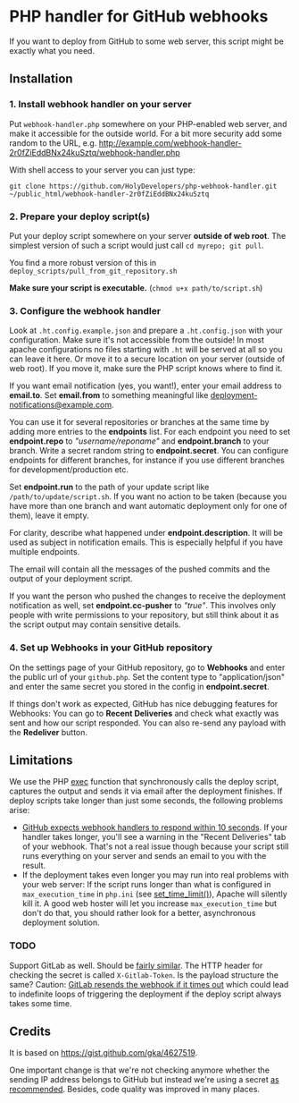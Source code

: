 # PHP handler for GitHub webhooks

If you want to deploy from GitHub to some web server, this script might be
exactly what you need.

## Installation

### 1. Install webhook handler on your server

Put ``webhook-handler.php`` somewhere on your PHP-enabled web server, and make it
accessible for the outside world. For a bit more security add some random to the URL, e.g.
http://example.com/webhook-handler-2r0fZiEddBNx24kuSztq/webhook-handler.php

With shell access to your server you can just type:

``git clone https://github.com/HolyDevelopers/php-webhook-handler.git ~/public_html/webhook-handler-2r0fZiEddBNx24kuSztq``

### 2. Prepare your deploy script(s)
Put your deploy script somewhere on your server **outside of web root**. The simplest version
of such a script would just call ``cd myrepo; git pull``.

You find a more robust version of this in ``deploy_scripts/pull_from_git_repository.sh``

**Make sure your script is executable.** (``chmod u+x path/to/script.sh``)

### 3. Configure the webhook handler
Look at ``.ht.config.example.json`` and prepare a ``.ht.config.json`` with your configuration.
Make sure it's not accessible from the outside! In most apache configurations no files starting
with ``.ht`` will be served at all so you can leave it here. Or move it to a secure location
on your server (outside of web root). If you move it, make sure the PHP script knows where to find it.

If you want email notification (yes, you want!), enter your email
address to **email.to**. Set **email.from** to something meaningful
like deployment-notifications@example.com.

You can use it for several repositories or branches at the
same time by adding more entries to the **endpoints** list. For each endpoint
you need to set **endpoint.repo** to *"username/reponame"* and **endpoint.branch**
to your branch. Write a secret random string to **endpoint.secret**.
You can configure endpoints for different branches, for instance if you
use different branches for development/production etc.

Set **endpoint.run** to the path of your update script like ``/path/to/update/script.sh``.
If you want no action to be taken (because you have more than one branch and want automatic
deployment only for one of them), leave it empty.

For clarity, describe what happened under **endpoint.description**.
It will be used as subject in notification emails. This is especially
helpful if you have multiple endpoints.

The email will contain all the messages of the pushed commits and the output of your deployment script.

If you want the person who pushed the changes to receive the deployment notification as well,
set **endpoint.cc-pusher** to *"true"*. This involves only people with write permissions to your repository,
but still think about it as the script output may contain sensitive details.

### 4. Set up Webhooks in your GitHub repository
On the settings page of your GitHub repository, go to **Webhooks** and
enter the public url of your ``github.php``. Set the content type to "application/json" and enter
the same secret you stored in the config in **endpoint.secret**.

If things don't work as expected, GitHub has nice debugging features for Webhooks:
You can go to **Recent Deliveries** and check what exactly was sent and how our script responded.
You can also re-send any payload with the **Redeliver** button.

## Limitations
We use the PHP [exec](https://www.php.net/manual/en/function.exec.php) function that synchronously calls the deploy script,
captures the output and sends it via email after the deployment finishes.
If deploy scripts take longer than just some seconds, the following problems arise:
- [GitHub expects webhook handlers to respond within 10 seconds](https://docs.github.com/en/rest/guides/best-practices-for-integrators#favor-asynchronous-work-over-synchronous). If your handler takes longer, you'll see a warning
  in the "Recent Deliveries" tab of your webhook. That's not a real issue though because your script still runs
  everything on your server and sends an email to you with the result.
- If the deployment takes even longer you may run into real problems with your web server: If the script runs longer
  than what is configured in ``max_execution_time`` in ``php.ini`` (see [set_time_limit()](https://www.php.net/manual/de/function.set-time-limit.php)), Apache will silently kill it. A good web hoster will let you increase ``max_execution_time``
  but don't do that, you should rather look for a better, asynchronous deployment solution.

### TODO
Support GitLab as well. Should be [fairly similar](https://docs.gitlab.com/ee/user/project/integrations/webhooks.html).
The HTTP header for checking the secret is called ``X-Gitlab-Token``. Is the payload structure the same?
Caution: [GitLab resends the webhook if it times out](https://docs.gitlab.com/ee/user/project/integrations/webhooks.html#http-responses-for-your-endpoint) which could lead to indefinite loops of triggering the deployment if the deploy script always takes some time.

## Credits
It is based on https://gist.github.com/gka/4627519.

One important change is that we're not checking anymore whether the sending IP address belongs to GitHub
but instead we're using a secret
[as recommended](https://docs.github.com/en/developers/webhooks-and-events/webhooks/securing-your-webhooks).
Besides, code quality was improved in many places.